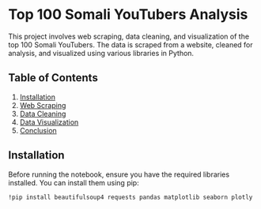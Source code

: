 # Top 100 Somali YouTubers Analysis

This project involves web scraping, data cleaning, and visualization of the top 100 Somali YouTubers. The data is scraped from a website, cleaned for analysis, and visualized using various libraries in Python.

## Table of Contents

1. [Installation](#installation)
2. [Web Scraping](#web-scraping)
3. [Data Cleaning](#data-cleaning)
4. [Data Visualization](#data-visualization)
5. [Conclusion](#conclusion)

## Installation

Before running the notebook, ensure you have the required libraries installed. You can install them using pip:

```bash
!pip install beautifulsoup4 requests pandas matplotlib seaborn plotly
